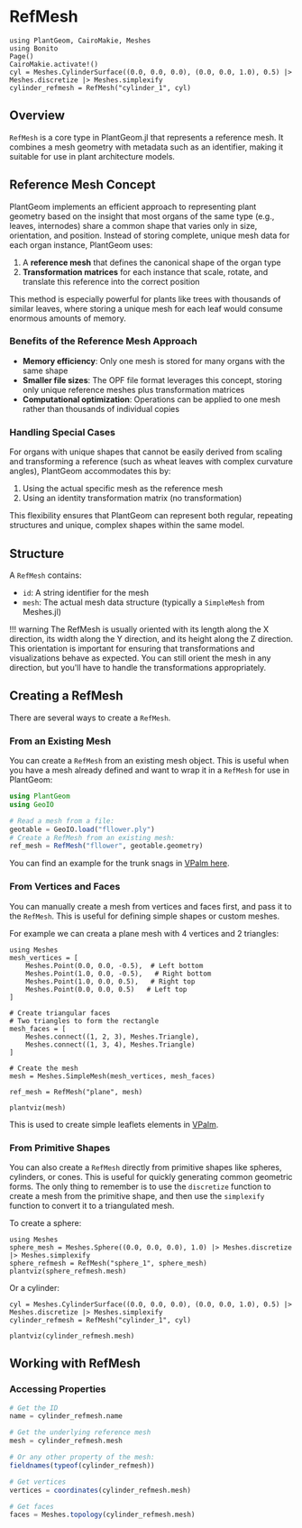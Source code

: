 # RefMesh

```@setup refmesh
using PlantGeom, CairoMakie, Meshes
using Bonito
Page()
CairoMakie.activate!()
cyl = Meshes.CylinderSurface((0.0, 0.0, 0.0), (0.0, 0.0, 1.0), 0.5) |> Meshes.discretize |> Meshes.simplexify
cylinder_refmesh = RefMesh("cylinder_1", cyl)
```

## Overview

`RefMesh` is a core type in PlantGeom.jl that represents a reference mesh. It combines a mesh geometry with metadata such as an identifier, making it suitable for use in plant architecture models.

## Reference Mesh Concept

PlantGeom implements an efficient approach to representing plant geometry based on the insight that most organs of the same type (e.g., leaves, internodes) share a common shape that varies only in size, orientation, and position. Instead of storing complete, unique mesh data for each organ instance, PlantGeom uses:

1. A **reference mesh** that defines the canonical shape of the organ type
2. **Transformation matrices** for each instance that scale, rotate, and translate this reference into the correct position

This method is especially powerful for plants like trees with thousands of similar leaves, where storing a unique mesh for each leaf would consume enormous amounts of memory.

### Benefits of the Reference Mesh Approach

- **Memory efficiency**: Only one mesh is stored for many organs with the same shape
- **Smaller file sizes**: The OPF file format leverages this concept, storing only unique reference meshes plus transformation matrices
- **Computational optimization**: Operations can be applied to one mesh rather than thousands of individual copies

### Handling Special Cases

For organs with unique shapes that cannot be easily derived from scaling and transforming a reference (such as wheat leaves with complex curvature angles), PlantGeom accommodates this by:

1. Using the actual specific mesh as the reference mesh
2. Using an identity transformation matrix (no transformation)

This flexibility ensures that PlantGeom can represent both regular, repeating structures and unique, complex shapes within the same model.

## Structure

A `RefMesh` contains:

- `id`: A string identifier for the mesh
- `mesh`: The actual mesh data structure (typically a `SimpleMesh` from Meshes.jl)

!!! warning
    The RefMesh is usually oriented with its length along the X direction, its width along the Y direction, and its height along the Z direction. This orientation is important for ensuring that transformations and visualizations behave as expected. You can still orient the mesh in any direction, but you'll have to handle the transformations appropriately.

## Creating a RefMesh

There are several ways to create a `RefMesh`.

### From an Existing Mesh

You can create a `RefMesh` from an existing mesh object. This is useful when you have a mesh already defined and want to wrap it in a `RefMesh` for use in PlantGeom:

```julia
using PlantGeom
using GeoIO

# Read a mesh from a file: 
geotable = GeoIO.load("fllower.ply")
# Create a RefMesh from an existing mesh:
ref_mesh = RefMesh("fllower", geotable.geometry)
```

You can find an example for the trunk snags in [VPalm here](https://github.com/PalmStudio/VPalm.jl/blob/02f037beb816f76bfdae1eae60f740014ed0e398/src/geometry/snag.jl).

### From Vertices and Faces

You can manually create a mesh from vertices and faces first, and pass it to the `RefMesh`. This is useful for defining simple shapes or custom meshes.

For example we can creata a plane mesh with 4 vertices and 2 triangles:

```@example refmesh
using Meshes
mesh_vertices = [
    Meshes.Point(0.0, 0.0, -0.5),  # Left bottom
    Meshes.Point(1.0, 0.0, -0.5),   # Right bottom
    Meshes.Point(1.0, 0.0, 0.5),   # Right top
    Meshes.Point(0.0, 0.0, 0.5)   # Left top
]

# Create triangular faces
# Two triangles to form the rectangle
mesh_faces = [
    Meshes.connect((1, 2, 3), Meshes.Triangle),
    Meshes.connect((1, 3, 4), Meshes.Triangle)
]

# Create the mesh
mesh = Meshes.SimpleMesh(mesh_vertices, mesh_faces)

ref_mesh = RefMesh("plane", mesh)

plantviz(mesh)
```

This is used to create simple leaflets elements in [VPalm](https://github.com/PalmStudio/VPalm.jl/blob/896a25fba8810adb2b893c186223eb73cc94202d/src/geometry/plane.jl).

### From Primitive Shapes

You can also create a `RefMesh` directly from primitive shapes like spheres, cylinders, or cones. This is useful for quickly generating common geometric forms. The only thing to remember is to use the `discretize` function to create a mesh from the primitive shape, and then use the `simplexify` function to convert it to a triangulated mesh.

To create a sphere: 

```@example refmesh
using Meshes
sphere_mesh = Meshes.Sphere((0.0, 0.0, 0.0), 1.0) |> Meshes.discretize |> Meshes.simplexify
sphere_refmesh = RefMesh("sphere_1", sphere_mesh)
plantviz(sphere_refmesh.mesh)
```

Or a cylinder:

```@example refmesh
cyl = Meshes.CylinderSurface((0.0, 0.0, 0.0), (0.0, 0.0, 1.0), 0.5) |> Meshes.discretize |> Meshes.simplexify
cylinder_refmesh = RefMesh("cylinder_1", cyl)

plantviz(cylinder_refmesh.mesh)
```

## Working with RefMesh

### Accessing Properties

```julia
# Get the ID
name = cylinder_refmesh.name

# Get the underlying reference mesh
mesh = cylinder_refmesh.mesh

# Or any other property of the mesh:
fieldnames(typeof(cylinder_refmesh))

# Get vertices
vertices = coordinates(cylinder_refmesh.mesh)

# Get faces
faces = Meshes.topology(cylinder_refmesh.mesh)
```
